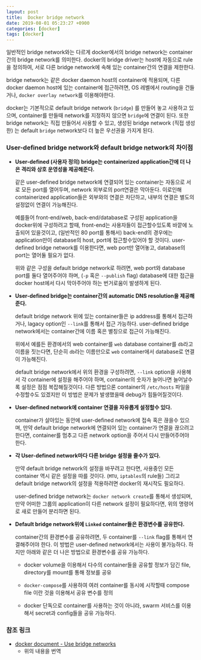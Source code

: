 ```yaml
---
layout: post
title:  Docker bridge network
date: 2019-08-01 05:23:27 +0900
categories: [docker]
tags: [docker]
---
```

일반적인 bridge network와는 다르게 docker에서의 bridge network는 container간의 bridge network를 의미한다. docker의 bridge driver는 host에 자동으로 rule을 정의하여, 서로 다른 bridge network에 속해 있는 container간의 연결을 제한한다.
<!--more-->

bridge network는 같은 docker daemon host의 container에 적용되며, 다른 docker daemon host에 있는 container에 접근하려면, OS 레벨에서 routing을 건들거나, `docker overlay network`를 이용해야한다.

docker는 기본적으로 default bridge network (`bridge`) 를 만들어 놓고 사용하고 있으며, container를 만들때 network를 지정하지 않으면 `bridge`에 연결이 된다. 또한 bridge network는 직접 만들어서 사용할 수 있고, 생성된 bridge network (직접 생성한) 는 default `bridge` network보다 더 높은 우선권을 가지게 된다.

### **User-defined bridge network와 default bridge network의 차이점**
- **User-defined (사용자 정의) bridge는 containerized application간에 더 나은 격리와 상호 운영성을 제공해준다.**  

  같은 user-defined bridge network에 연결되어 있는 container는 자동으로 서로 모든 port를 열어두며, network 외부로의 port연결은 막아둔다. 이로인해 containerized application들은 외부와의 연결은 차단하고, 내부의 연결은 별도의 설정없이 연결이 가능해진다.

  예를들어 front-end/web, back-end/database로 구성된 application을 docker위에 구성하려고 할때, front-end는 사용자들이 접근할수있도록 바깥에 노출되어 있을것이고, (일반적인 80 port를 통해서) back-end의 경우에는 application만이 database의 host, port에 접근할수있어야 할 것이다. user-defined bridge network를 이용한다면, web port만 열어놓고, database의 port는 열어둘 필요가 없다.

  위와 같은 구성을 default bridge network로 하려면, web port와 database port를 둘다 열어주어야 하며, (`-p` 혹은 `--publish` flag) database에 대한 접근을 docker host에서 다시 막아주어야 하는 번거로움이 발생하게 된다.

- **User-defined bridge는 container간의 automatic DNS resolution을 제공해준다.**

  default bridge network 위에 있는 container들은 ip address를 통해서 접근하거나, lagacy option인 `--link`를 통해서 접근 가능하다. user-defined bridge network에서는 container간에 이름 혹은 별칭으로 접근이 가능해진다.

  위에서 예를든 환경에서의 web container를 `web` database container를 `db`라고 이름을 짓는다면, 단순히 `db`라는 이름만으로 `web` container에서 database로 연결이 가능해진다.

  default bridge network에서 위의 환경을 구성하려면, ``--link`` option을 사용해서 각 container에 설정을 해주어야 하며, container의 숫자가 늘어나면 늘어날수록 설정은 점점 복잡해질것이다. 다른 방법으론 container의 `/etc/hosts` 파일을 수정할수도 있겠지만 이 방법은 문제가 발생했을때 debug가 힘들어질것이다.

- **User-defined network에 container 연결을 자유롭게 설정할수 있다.**

  container가 살아있는 동안에 user-defined network에 접속 혹은 끊을수 있으며, 만약 default bridge network에 연결되어 있는 container가 연결을 끊으려고 한다면, container를 멈추고 다른 network option을 주어서 다시 만들어주어야 한다.

- **각 User-defined network마다 다른 bridge 설정을 줄수가 있다.**

  만약 default bridge network의 설정을 바꾸려고 한다면, 사용중인 모든 container 역시 같은 설정을 따를 것이다. (`MTU`, `iptables`의 rule들) 그리고 default bridge network의 설정을 적용하려면 docker의 재시작도 필요하다.

  user-defined bridge network는 `docker network create`를 통해서 생성되며, 만약 어떠한 그룹의 application이 다른 network 설정이 필요하다면, 위의 명령어로 새로 만들어 분리하면 된다.

- **Default bridge network위에 `Linked` container들은 환경변수를 공유한다.**

  container간의 환경변수를 공유하려면, 두 container를 `--link` flag를 통해서 연결해주어야 한다. 이 방법은 user-defined network에서는 사용이 불가능하다. 하지만 아래와 같은 더 나은 방법으로 환경변수를 공유 가능하다.
  - docker volume을 이용해서 다수의 container들을 공유할 정보가 담긴 file, directory를 mount를 통해 정보를 공유

  - `docker-compose`를 사용하여 여러 container를 동시에 시작할때 compose file 이란 것을 이용해서 공유 변수를 정의

  - docker 단독으로 container를 사용하는 것이 아니라, swarm 서비스를 이용해서 secret과 config들을 공유 가능하다.

### **참조 링크**
- [docker document - Use bridge networks][docker-bridge]
  - 위의 내용을 번역

[docker-bridge]: https://docs.docker.com/network/bridge/
